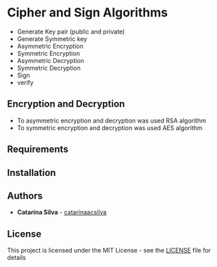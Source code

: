 #

# Cipher and Sign Algorithms

- Generate Key pair (public and private)
- Generate Symmetric key
- Asymmetric Encryption
- Symmetric Encryption
- Asymmetric Decryption
- Symmetric Decryption
- Sign
- verify

## Encryption and Decryption

- To asymmetric encryption and decryption was used RSA algorithm
- To symmetric encryption and decryption was used AES algorithm


## Requirements

## Installation

## Authors

* **Catarina Silva** - [catarinaacsilva](https://github.com/catarinaacsilva)

## License

This project is licensed under the MIT License - see the [LICENSE](LICENSE) file for details